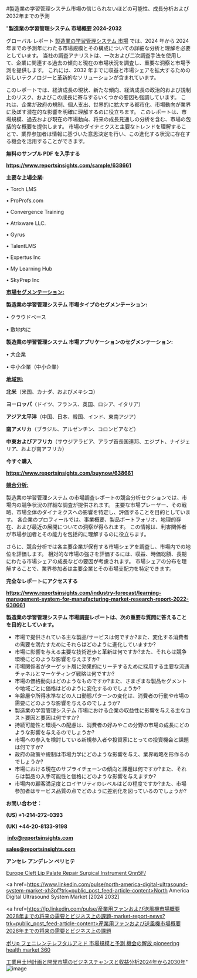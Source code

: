 #製造業の学習管理システム市場の信じられないほどの可能性、成長分析および2032年までの予測

"<strong>製造業の学習管理システム 市場概要 2024-2032</strong>

グローバル レポート <a href=https://www.reportsinsights.com/sample/638661>製造業の学習管理システム 市場</a> では、2024 年から 2024 年までの予測年にわたる市場規模とその構成についての詳細な分析と理解を必要としています。 当社の調査アナリストは、一次および二次調査手法を使用して、企業に関連する過去の傾向と現在の市場状況を調査し、重要な洞察と市場予測を提供します。 これには、2032 年までに収益と市場シェアを拡大​​するための新しいテクノロジーと革新的なソリューションが含まれています。

このレポートでは、経済成長の現状、新たな傾向、経済成長の政治的および規制上のリスク、およびこの成長に寄与するいくつかの要因も強調しています。 これは、企業が政府の規制、個人支出、世界的に拡大する都市化、市場動向が業界に及ぼす潜在的な影響を明確に理解するのに役立ちます。 このレポートは、市場規模、過去および現在の市場動向、将来の成長見通しの分析を含む、市場の包括的な概要を提供します。 市場のダイナミクスと主要なトレンドを理解することで、業界参加者は情報に基づいた意思決定を行い、この進化する状況に存在する機会を活用することができます。

<strong><b>無料のサンプル PDF を入手する</b></strong>

<a href=https://www.reportsinsights.com/sample/638661><strong><u>https://www.reportsinsights.com/sample/638661</u></strong></a>

<strong>主要な上場企業:</strong>

• Torch LMS

• ProProfs.com

• Convergence Training

• Atrixware LLC.

• Gyrus

• TalentLMS

• Expertus Inc

• My Learning Hub

• SkyPrep Inc

<strong><u>市場セグメンテーション</u></strong><strong><u>:</u></strong>

<strong>製造業の学習管理システム 市場タイプのセグメンテーション:</strong>

• クラウドベース

• 敷地内に

<strong>製造業の学習管理システム 市場アプリケーションのセグメンテーション:</strong>

• 大企業

• 中小企業（中小企業）

<strong><u>地域別</u></strong><strong><u>:</u></strong>

<strong>北米</strong>（米国、カナダ、およびメキシコ）

<strong>ヨーロッパ</strong>（ドイツ、フランス、英国、ロシア、イタリア）

<strong>アジア太平洋</strong>（中国、日本、韓国、インド、東南アジア）

<strong>南アメリカ</strong>（ブラジル、アルゼンチン、コロンビアなど）

<strong>中東およびアフリカ</strong>（サウジアラビア、アラブ首長国連邦、エジプト、ナイジェリア、および南アフリカ）

<strong>今すぐ購入</strong>

<a href=https://www.reportsinsights.com/buynow/638661><strong><u>https://www.reportsinsights.com/buynow/638661</u></strong></a>

<strong><u>競合分析:</u></strong>

製造業の学習管理システム の市場調査レポートの競合分析セクションでは、市場内の競争状況の詳細な調査が提供されます。 主要な市場プレーヤー、その戦略、市場全体のダイナミクスへの影響を特定し、評価することを目的としています。 各企業のプロフィールでは、事業概要、製品ポートフォリオ、地理的存在、および最近の展開についての洞察が得られます。 この情報は、利害関係者が市場参加者とその能力を包括的に理解するのに役立ちます。

さらに、競合分析では各主要企業が保有する市場シェアを調査し、市場内での地位を評価します。 相対的な市場の強さを評価するには、収益、時価総額、長期にわたる市場シェアの成長などの要因が考慮されます。 市場シェアの分布を理解することで、業界参加者は主要企業とその市場支配力を特定できます。

<strong>完全なレポートにアクセスする</strong>

<a href=https://www.reportsinsights.com/industry-forecast/learning-management-system-for-manufacturing-market-research-report-2022-638661><strong><u><b>https://www.reportsinsights.com/industry-forecast/learning-management-system-for-manufacturing-market-research-report-2022-638661</b></u></strong></a>

<strong><b>製造業の学習管理システム 市場調査レポートは、次の重要な質問に答えることを目的としています。</b></strong>
<ul>
  <li>市場で提供されている主な製品/サービスは何ですか?また、変化する消費者の需要を満たすためにそれらはどのように進化していますか?</li>
  <li>市場に影響を与える主要な技術進歩と革新は何ですか?また、それらは競争環境にどのような影響を与えますか?</li>
  <li>市場関係者がターゲット層に効果的にリーチするために採用する主要な流通チャネルとマーケティング戦略は何ですか?</li>
  <li>市場の価格動向はどのようなものですか?また、さまざまな製品セグメントや地域ごとに価格はどのように変化するのでしょうか?</li>
  <li>年齢層や所得水準などの人口動態パターンの変化は、消費者の行動や市場の需要にどのような影響を与えるのでしょうか?</li>
  <li>製造業の学習管理システム 市場における企業の収益性に影響を与える主なコスト要因と要因は何ですか?</li>
  <li>持続可能性と環境への配慮は、消費者の好みやこの分野の市場の成長にどのような影響を与えるのでしょうか?</li>
  <li>市場への参入を検討している新規参入者や投資家にとっての投資機会と課題は何ですか?</li>
  <li>政府の政策や規制は市場力学にどのような影響を与え、業界戦略を形作るのでしょうか?</li>
  <li>市場における現在のサプライチェーンの傾向と課題は何ですか?また、それらは製品の入手可能性と価格にどのような影響を与えますか?</li>
  <li>市場内の顧客満足度とロイヤリティのレベルはどの程度ですか?また、市場参加者はサービス品質の点でどのように差別化を図っているのでしょうか?</li>
</ul>
<strong>お問い合わせ：</strong>

<strong>(US) +1-214-272-0393</strong>

<strong>(UK) +44-20-8133-9198</strong>

<strong> </strong><a href=info@reportsinsights.com><strong><u>info@reportsinsights.com</u></strong></a>

<a href=sales@reportsinsights.com><strong><u>sales@reportsinsights.com</u></strong></a>

<strong>アンセレ アンデレン ベリヒテ</strong>

<a href=https://www.linkedin.com/pulse/europe-cleft-lip-palate-repair-surgical-instrument-qnn5f/>Europe Cleft Lip Palate Repair Surgical Instrument Qnn5F/</a>

<a href=https://www.linkedin.com/pulse/north-america-digital-ultrasound-system-market-xh3pf?trk=public_post_feed-article-content>North America Digital Ultrasound System Market [2024 2032]</a>

<a href=https://jp.linkedin.com/pulse/産業用ファンおよび送風機市場概要2028年までの将来の需要とビジネス上の課題-market-report-news?trk=public_post_feed-article-content>産業用ファンおよび送風機市場概要2028年までの将来の需要とビジネス上の課題</a>

<a href=https://www.linkedin.com/pulse/ポリp-フェニレンテレフタルアミド-市場規模と予測-機会の解放-pioneering-health-market-360/>ポリp フェニレンテレフタルアミド 市場規模と予測 機会の解放 pioneering health market 360</a>

<a href=https://www.linkedin.com/pulse/工業用土地計画と開発市場のビジネスチャンスと収益分析2024年から2030年-infopulse-daily-360-m6xbf/>工業用土地計画と開発市場のビジネスチャンスと収益分析2024年から2030年</a>"
![image](https://github.com/aakesh123242/RIMarket/assets/158431203/404d4dae-be92-4c56-a74b-c8afb6ca8244)
